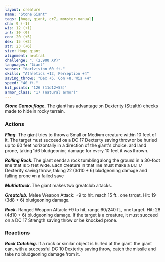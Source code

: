 ```yaml
---
layout: creature
name: "Stone Giant"
tags: [huge, giant, cr7, monster-manual]
cha: 9 (-1)
wis: 12 (+1)
int: 10 (0)
con: 20 (+5)
dex: 15 (+2)
str: 23 (+6)
size: Huge giant
alignment: neutral
challenge: "7 (2,900 XP)"
languages: "Giant"
senses: "darkvision 60 ft."
skills: "Athletics +12, Perception +4"
saving_throws: "Dex +5, Con +8, Wis +4"
speed: "40 ft."
hit_points: "126 (11d12+55)"
armor_class: "17 (natural armor)"
---
```


***Stone Camouflage.*** The giant has advantage on Dexterity (Stealth) checks made to hide in rocky terrain.

### Actions

***Fling.*** The giant tries to throw a Small or Medium creature within 10 feet of it. The target must succeed on a DC 17 Dexterity saving throw or be hurled up to 60 feet horizontally in a direction of the giant's choice. and land prone, taking 1d6 bludgeoning damage for every 10 feet it was thrown.

***Rolling Rock.*** The giant sends a rock tumbling along the ground in a 30-foot line that is 5 feet wide. Each creature in that line must make a DC 17 Dexterity saving throw, taking 22 (3d10 + 6) bludgeoning damage and falling prone on a failed save

***Multiattack.*** The giant makes two greatclub attacks.

***Greatclub.*** Melee Weapon Attack: +9 to hit, reach 15 ft., one target. Hit: 19 (3d8 + 6) bludgeoning damage.

***Rock.*** Ranged Weapon Attack: +9 to hit, range 60/240 ft., one target. Hit: 28 (4d10 + 6) bludgeoning damage. If the target is a creature, it must succeed on a DC 17 Strength saving throw or be knocked prone.

### Reactions

***Rock Catching.*** If a rock or similar object is hurled at the giant, the giant can, with a successful DC 10 Dexterity saving throw, catch the missile and take no bludgeoning damage from it.